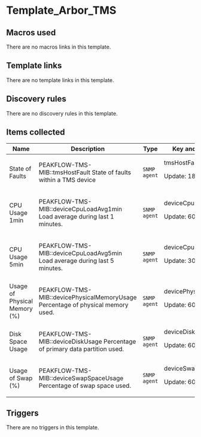 # Template_Arbor_TMS

## Macros used

There are no macros links in this template.

## Template links

There are no template links in this template.

## Discovery rules

There are no discovery rules in this template.

## Items collected

|Name|Description|Type|Key and additional info|
|----|-----------|----|----|
|State of Faults|<p>PEAKFLOW-TMS-MIB::tmsHostFault State of faults within a TMS device</p>|`SNMP agent`|tmsHostFault<p>Update: 1800</p>|
|CPU Usage 1min|<p>PEAKFLOW-TMS-MIB::deviceCpuLoadAvg1min Load average during last 1 minutes.</p>|`SNMP agent`|deviceCpuLoadAvg1min<p>Update: 60</p>|
|CPU Usage 5min|<p>PEAKFLOW-TMS-MIB::deviceCpuLoadAvg5min Load average during last 5 minutes.</p>|`SNMP agent`|deviceCpuLoadAvg5min<p>Update: 300</p>|
|Usage of Physical Memory (%)|<p>PEAKFLOW-TMS-MIB::devicePhysicalMemoryUsage Percentage of physical memory used.</p>|`SNMP agent`|devicePhysicalMemoryUsage<p>Update: 60</p>|
|Disk Space Usage|<p>PEAKFLOW-TMS-MIB::deviceDiskUsage Percentage of primary data partition used.</p>|`SNMP agent`|deviceDiskUsage<p>Update: 60</p>|
|Usage of Swap (%)|<p>PEAKFLOW-TMS-MIB::deviceSwapSpaceUsage Percentage of swap space used.</p>|`SNMP agent`|deviceSwapSpaceUsage<p>Update: 60</p>|
## Triggers

There are no triggers in this template.

